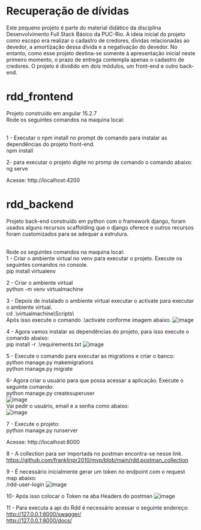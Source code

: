 
# Recuperação de dívidas
Este pequeno projeto é parte do material didático da disciplina Desenvolvimento Full Stack Básico da PUC-Rio. A ideia inicial do projeto como escopo era realizar o cadastro de credores, dívidas relacionadas ao devedor, a amortização dessa dívida e a negativação do devedor. No entanto, como esse projeto destina-se somente à apresentação inicial neste primeiro momento, o prazo de entrega contempla apenas o cadastro de credores. O projeto é dividido em dois módulos, um front-end e outro back-end.

# rdd_frontend
Projeto construído em angular 15.2.7
<br />Rode os seguintes comandos na maquina local:

<br />1 - Executar o npm install no prompt de comando para instalar as dependências do projeto front-end.
<br />npm install

2- para executar o projeto digite no promp de comando o comando abaixo:
<br />ng serve

Acesse: http://localhost:4200

# rdd_backend
Projeto back-end construído em python com o framework django, foram usados alguns recursos scaffolding que o django oferece e outros recursos foram customizados para se adequar a estrutura.

<br />Rode os seguintes comandos na maquina local:
<br />1 - Criar o ambiente virtual no venv para executar o projeto. Execute os seguintes comandos no console.
<br /> pip install virtualenv

2 - Criar o ambiente virtual
<br /> python -m venv virtualmachine

3 - Depois de instalado o ambiente virtual executar o activate para executar o ambiente virtual.
<br /> cd .\virtualmachine\Scripts\ 
<br /> Após isso execute o comando .\activate conforme imagem abaixo.
![image](https://user-images.githubusercontent.com/2296319/235370271-405abe30-2eaf-45f3-85d0-a4a93d3d12bb.png)

4 - Agora vamos instalar as dependências do projeto, para isso execute o comando abaixo: 
<br /> pip install -r .\requirements.txt
![image](https://user-images.githubusercontent.com/2296319/235370534-483774d5-1df3-44a8-8f0c-15ae2739ac6c.png)

5 - Execute o comando para executar as migrations e criar o banco:
<br /> python manage.py makemigrations
<br /> python manage.py migrate

6- Agora criar o usuário para que possa acessar a aplicação. Execute o seguinte comando:
<br /> python manage.py createsuperuser
<br /> ![image](https://user-images.githubusercontent.com/2296319/235370580-e0144f5f-b8a0-47a1-9773-2deb92a58349.png)
<br />  Vai pedir o usuário, email e a senha como abaixo:
<br /> ![image](https://user-images.githubusercontent.com/2296319/235370635-a05f6eec-3b59-4bfd-b1ca-dcdd07f4673d.png)

7 - Execute o projeto:
<br /> python manage.py runserver

Acesse: http://localhost:8000

8 - A collection para ser importada no postman encontra-se nesse link.
<br />https://github.com/franklinpr2010/mvp/blob/main/rdd.postman_collection

9 - É necessário inicialmente gerar um token no endpoint com o request map abaixo:
<br />/rdd-user-login
![image](https://user-images.githubusercontent.com/2296319/235371464-0bfff79c-348e-4a91-b816-2f603cf66ca4.png)

10- Após isso colocar o Token na aba Headers do postman
![image](https://user-images.githubusercontent.com/2296319/235371538-67354448-d021-4507-8392-5622b615dbd0.png)

11 - Para executa a api do Rdd é necessário acessar o seguinte endereço:
<br />http://127.0.0.1:8000/swagger/
<br />http://127.0.0.1:8000/docs/



















